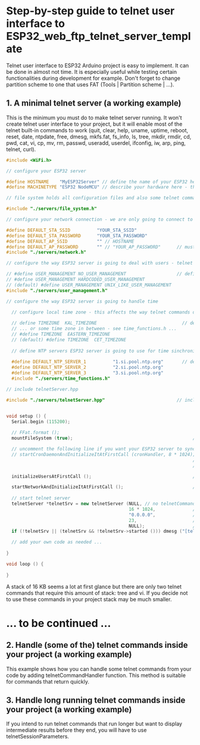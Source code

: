 # Step-by-step guide to telnet user interface to ESP32_web_ftp_telnet_server_template

Telnet user interface to ESP32 Arduino project is easy to implement. It can be done in almost not time. It is especially useful while testing certain functionalities during development for example.
Don't forget to change partition scheme to one that uses FAT (Tools | Partition scheme |  ...).
 
## 1. A minimal telnet server (a working example)
This is the minimum you must do to make telnet server running. It won't create telnet user interface to your project, but it will enable most of the telnet built-in commands to work (quit, clear, help, uname, uptime, reboot, reset, date, ntpdate, free, dmesg, mkfs.fat, fs_info, ls, tree, mkdir, rmdir, cd, pwd, cat, vi, cp, mv, rm, passwd, useradd, userdel, ifconfig, iw, arp, ping, telnet, curl).

```C++
#include <WiFi.h>

// configure your ESP32 server

#define HOSTNAME    "MyESP32Server" // define the name of your ESP32 here - this is how your ESP32 server will present itself to network, this text is also used by uname telnet command
#define MACHINETYPE "ESP32 NodeMCU" // describe your hardware here - this text is only used by uname telnet command

// file system holds all configuration files and also some telnet commands (cp, rm ...) deal with files so this is necessary (don't forget to change partition scheme to one that uses FAT (Tools | Partition scheme |  ... first)

#include "./servers/file_system.h"

// configure your network connection - we are only going to connect to WiFi router in STAtion mode and not going to set up an AP mode in this example

#define DEFAULT_STA_SSID          "YOUR_STA_SSID"               
#define DEFAULT_STA_PASSWORD      "YOUR_STA_PASSWORD"
#define DEFAULT_AP_SSID           "" // HOSTNAME 
#define DEFAULT_AP_PASSWORD       "" // "YOUR_AP_PASSWORD"      // must have at least 8 characters 
#include "./servers/network.h"

// configure the way ESP32 server is going to deal with users - telnet sever may require loging in first, this module also defines the location of telnet help.txt file

// #define USER_MANAGEMENT NO_USER_MANAGEMENT                   // define the kind of user management project is going to use (see user_management.h)
// #define USER_MANAGEMENT HARDCODED_USER_MANAGEMENT            
// (default) #define USER_MANAGEMENT UNIX_LIKE_USER_MANAGEMENT
#include "./servers/user_management.h"

// configure the way ESP32 server is going to handle time

  // configure local time zone - this affects the way telnet commands display your local time
  
  // define TIMEZONE  KAL_TIMEZONE                                // define time zone you are in (see time_functions.h)
  // ... or some time zone in between - see time_functions.h ...
  // #define TIMEZONE  EASTERN_TIMEZONE
  // (default) #define TIMEZONE  CET_TIMEZONE               
  
  // define NTP servers ESP32 server is going to use for time sinchronization
  
  #define DEFAULT_NTP_SERVER_1          "1.si.pool.ntp.org"       // define default NTP severs ESP32 will synchronize its time with
  #define DEFAULT_NTP_SERVER_2          "2.si.pool.ntp.org"
  #define DEFAULT_NTP_SERVER_3          "3.si.pool.ntp.org"
  #include "./servers/time_functions.h"     

// include telnetServer.hpp

#include "./servers/telnetServer.hpp"                           // include Telnet server


void setup () {
  Serial.begin (115200);
 
  // FFat.format ();
  mountFileSystem (true);                                             // this is the first thing to do - all configuration files are on file system

  // uncomment the following line if you want your ESP32 server to synchronize its time with NTP server authomatically
  // startCronDaemonAndInitializeItAtFirstCall (cronHandler, 8 * 1024);  // creates /etc/ntp.conf with default NTP server names and synchronize ESP32 time with them once a day
                                                                      // creates empty /etc/crontab, reads it at start up and executes cronHandler when the time is right
                                                                      // 3 KB stack size is minimal requirement for NTP time synchronization, add more if your cronHandler requires more

  initializeUsersAtFirstCall ();                                      // creates user management files with root, webadmin, webserver and telnetserver users, if they don't exist

  startNetworkAndInitializeItAtFirstCall ();                          // starts WiFi according to configuration files, creates configuration files if they don't exist
  
  // start telnet server
  telnetServer *telnetSrv = new telnetServer (NULL, // no telnetCommandHandler 
                                              16 * 1024,              // 16 KB stack size is usually enough, if telnetCommandHanlder uses more stack increase this value until server is stable
                                              "0.0.0.0",              // start telnet server on all available ip addresses
                                              23,                     // telnet port
                                              NULL);                  // use firewall callback function for telnet server (replace with NULL if not needed)
  if (!telnetSrv || (telnetSrv && !telnetSrv->started ())) dmesg ("[telnetServer] did not start.");

  // add your own code as needed ...
  
}

void loop () {
                
}
```

A stack of 16 KB seems a lot at first glance but there are only two telnet commands that require this amount of stack: tree and vi. If you decide not to use these commands in your project stack may be much smaller.

# ... to be continued …

## 2. Handle (some of the) telnet commands inside your project (a working example)
This example shows how you can handle some telnet commands from your code by adding telnetCommandHandler function. This method is suitable for commands that return quickly.

## 3. Handle long running telnet commands inside your project (a working example)
If you intend to run telnet commands that run longer but want to display intermediate results before they end, you will have to use telnetSessionParameters.

